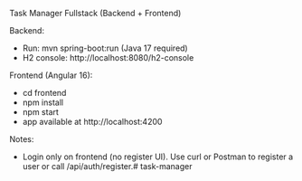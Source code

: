 Task Manager Fullstack (Backend + Frontend)

Backend:
 - Run: mvn spring-boot:run (Java 17 required)
 - H2 console: http://localhost:8080/h2-console

Frontend (Angular 16):
 - cd frontend
 - npm install
 - npm start
 - app available at http://localhost:4200

Notes:
 - Login only on frontend (no register UI). Use curl or Postman to register a user or call /api/auth/register.# task-manager
